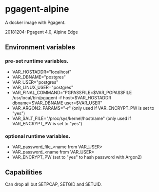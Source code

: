 # pgagent-alpine
A docker image with Pgagent.

20181204: Pgagent 4.0, Alpine Edge

## Environment variables
### pre-set runtime variables.
* VAR_HOSTADDR="localhost"
* VAR_DBNAME="postgres"
* VAR_USER="postgres"
* VAR_LINUX_USER="postgres"
* VAR_FINAL_COMMAND="PGPASSFILE=\$VAR_PGPASSFILE /usr/local/bin/pgagent -f host=\$VAR_HOSTADDR dbname=\$VAR_DBNAME user=\$VAR_USER"
* VAR_ARGON2_PARAMS="-r" (only used if VAR_ENCRYPT_PW is set to "yes")
* VAR_SALT_FILE="/proc/sys/kernel/hostname" (only used if VAR_ENCRYPT_PW is set to "yes")

### optional runtime variables.
* VAR_password_file_&lt;name from VAR_USER&gt;
* VAR_password_&lt;name from VAR_USER&gt;
* VAR_ENCRYPT_PW (set to "yes" to hash password with Argon2)

## Capabilities
Can drop all but SETPCAP, SETGID and SETUID.
